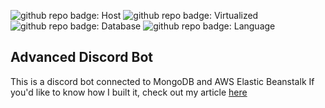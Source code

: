 ![github repo badge: Host](https://img.shields.io/badge/Host-AWS-181717?color=orange) ![github repo badge: Virtualized](https://img.shields.io/badge/Virtualized-Docker-181717?color=blue) ![github repo badge: Database](https://img.shields.io/badge/Database-MongoDB-181717?color=green) ![github repo badge: Language](https://img.shields.io/badge/Language-Python-181717?color=blue) 
## Advanced Discord Bot

This is a discord bot connected to MongoDB and AWS Elastic Beanstalk
If you'd like to know how I built it, check out my article [here]()